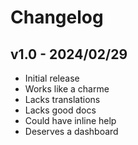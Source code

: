 # Changelog

## v1.0 - 2024/02/29

- Initial release
- Works like a charme
- Lacks translations
- Lacks good docs
- Could have inline help
- Deserves a dashboard
